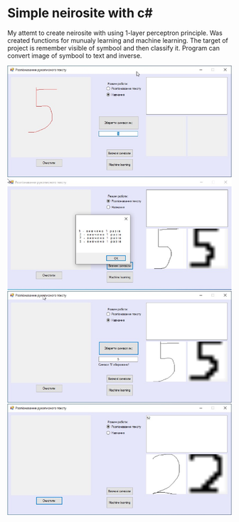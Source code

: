 # Simple neirosite with c#
My attemt to create neirosite with using 1-layer perceptron principle.
Was created functions for munualy learning and machine learning. 
The target of project is remember visible of symbool and then classify it.
Program can convert image of symbool to text and inverse.

![Image alt](https://github.com/andrigel/neirosite_cSharp/raw/screens/1.jpg)
![Image alt](https://github.com/andrigel/neirosite_cSharp/raw/screens/2.jpg)
![Image alt](https://github.com/andrigel/neirosite_cSharp/raw/screens/3.jpg)
![Image alt](https://github.com/andrigel/neirosite_cSharp/raw/screens/4.jpg)
